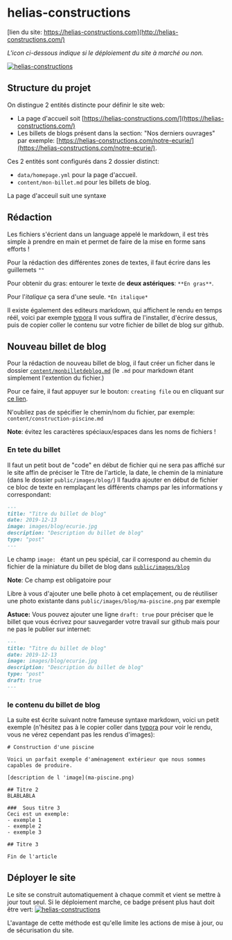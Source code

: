 # helias-constructions
[lien du site: https://helias-constructions.com](http://helias-constructions.com/)

*L'icon ci-dessous indique si le déploiement du site à marché ou non.*

[![helias-constructions](https://circleci.com/gh/Dauliac/helias-constructions.svg?style=svg)](https://helias-constructions.com/)

## Structure du projet
On distingue 2 entités distincte pour définir le site web:
- La page d'accueil soit [https://helias-constructions.com/](https://helias-constructions.com/)
- Les billets de blogs présent dans la section: "Nos derniers ouvrages" par exemple: [https://helias-constructions.com/notre-ecurie/](https://helias-constructions.com/notre-ecurie/).

Ces 2 entités sont configurés dans 2 dossier distinct:
- `data/homepage.yml` pour la page d'accueil.
- `content/mon-billet.md` pour les billets de blog.


La page d'acceuil suit une syntaxe
## Rédaction
Les fichiers s'écrient dans un language appelé le markdown, il est très simple à prendre en main et permet de faire de la mise en forme sans efforts !

Pour la rédaction des différentes zones de textes, il faut écrire dans les guillemets `""`

Pour obtenir du gras: entourer le texte de **deux astériques**: `**En gras**`.

Pour l'*italique* ça sera d'une seule. `*En italique*`

Il existe également des editeurs markdown, qui affichent le rendu en temps réél, voici par exemple [typora](https://typora.io/#download)
Il vous suffira de l'installer, d'écrire dessus, puis de copier coller le contenu sur votre fichier de billet de blog sur github.

## Nouveau billet de blog
Pour la rédaction de nouveau billet de blog, il faut créer un ficher dans le dossier [`content/monbilletdeblog.md`](./content/) (le `.md` pour markdown étant simplement l'extention du fichier.)

Pour ce faire, il faut appuyer sur le bouton: `creating file` ou en cliquant sur [ce lien](https://github.com/Dauliac/helias-constructions/new/master).

N'oubliez pas de spécifier le chemin/nom du fichier, par exemple:  `content/construction-piscine.md`

**Note**: évitez les caractères spéciaux/espaces dans les noms de fichiers !

### En tete du billet
Il faut un petit bout de "code" en début de fichier qui ne sera pas affiché sur le site affin de préciser le Titre de l'article, la date, le chemin de la miniature (dans le dossier `public/images/blog/`)
Il faudra ajouter en début de fichier ce bloc de texte en remplaçant les différents champs par les informations y correspondant:
```markdown
---
title: "Titre du billet de blog"
date: 2019-12-13
image: images/blog/ecurie.jpg
description: "Description du billet de blog"
type: "post"
---
```

Le champ `image: ` étant un peu spécial, car il correspond au chemin du fichier de la miniature du billet de blog dans [`public/images/blog`](./public/images/blog/)

**Note**: Ce champ est obligatoire pour

Libre à vous d'ajouter une belle photo à cet emplaçement, ou de réutiliser une photo existante dans `public/images/blog/ma-piscine.png` par exemple

**Astuce:** Vous pouvez ajouter une ligne `draft: true` pour préciser que le billet que vous écrivez pour sauvegarder votre travail sur github mais pour ne pas le publier sur internet:

```markdown
---
title: "Titre du billet de blog"
date: 2019-12-13
image: images/blog/ecurie.jpg
description: "Description du billet de blog"
type: "post"
draft: true
---
```

### le contenu du billet de blog
La suite est écrite suivant notre fameuse syntaxe markdown, voici un petit exemple (n'hésitez pas à le copier coller dans [typora](https://typora.io/#download) pour voir le rendu, vous ne vérez cependant pas les rendus d'images):

```makdown
# Construction d'une piscine

Voici un parfait exemple d'aménagement extérieur que nous sommes capables de produire.

[description de l 'image](ma-piscine.png)

## Titre 2
BLABLABLA

###  Sous titre 3
Ceci est un exemple:
- exemple 1
- exemple 2
- exemple 3

## Titre 3

Fin de l'article

```

## Déployer le site
Le site se construit automatiquement à chaque commit et vient se mettre à jour tout seul.
Si le déploiement marche, ce badge présent plus haut doit être vert: [![helias-constructions](https://circleci.com/gh/Dauliac/helias-constructions.svg?style=svg)](https://helias-constructions.com/)

L'avantage de cette méthode est qu'elle limite les actions de mise à jour, ou de sécurisation du site.

